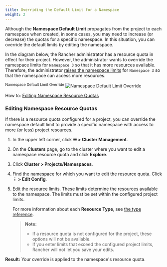 ```yaml
---
title: Overriding the Default Limit for a Namespace
weight: 2
---
```


Although the **Namespace Default Limit** propagates from the project to each namespace when created, in some cases, you may need to increase (or decrease) the quotas for a specific namespace. In this situation, you can override the default limits by editing the namespace.

In the diagram below, the Rancher administrator has a resource quota in effect for their project. However, the administrator wants to override the namespace limits for `Namespace 3` so that it has more resources available. Therefore, the administrator [raises the namespace limits]({{<baseurl>}}/rancher/v2.6/en/cluster-admin/projects-and-namespaces/) for `Namespace 3` so that the namespace can access more resources.

<sup>Namespace Default Limit Override</sup>
![Namespace Default Limit Override]({{<baseurl>}}/img/rancher/rancher-resource-quota-override.svg)

How to: [Editing Namespace Resource Quotas]({{<baseurl>}}/rancher/v2.6/en/cluster-admin/projects-and-namespaces/)

### Editing Namespace Resource Quotas

If there is a resource quota configured for a project, you can override the namespace default limit to provide a specific namespace with access to more (or less) project resources.

1. In the upper left corner, click **☰ > Cluster Management**.
1. On the **Clusters** page, go to the cluster where you want to edit a namespace resource quota and click **Explore**.
1. Click **Cluster > Projects/Namespaces**.
1. Find the namespace for which you want to edit the resource quota. Click **⋮ > Edit Config**.
1. Edit the resource limits.  These limits determine the resources available to the namespace. The limits must be set within the configured project limits.

    For more information about each **Resource Type**, see [the type reference]({{<baseurl>}}/rancher/v2.6/en/project-admin/resource-quotas/quota-type-reference/).

    >**Note:**
    >
    >- If a resource quota is not configured for the project, these options will not be available.
    >- If you enter limits that exceed the configured project limits, Rancher will not let you save your edits.

**Result:** Your override is applied to the namespace's resource quota.
